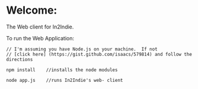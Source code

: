 Welcome:
========

The Web client for In2Indie.  

To run the Web Application: 

    // I'm assuming you have Node.js on your machine.  If not
    // [click here] (https://gist.github.com/isaacs/579814) and follow the directions

    npm install    //installs the node modules 

    node app.js    //runs In2Indie's web- client
